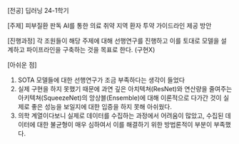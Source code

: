 [전공] 딥러닝 24-1학기
<br/>

[주제] 피부질환 판독 AI를 통한 의료 취약 지역 환자 투약 가이드라인 제공 방안
<br/>

[진행과정] 각 조원들이 해당 주제에 대해 선행연구를 진행하고 이를 토대로 모델을 설계하고 파이프라인을 구축하는 것을 목표로 한다. (구현X)
<br/>

[아쉬운 점]

1. SOTA 모델들에 대한 선행연구가 조금 부족하다는 생각이 들었다
2. 실제 구현을 하지 못했기 때문에 과연 깊은 아치텍쳐(ResNet)와 연산량을 줄여주는 아키텍쳐(SqueezeNet)의 앙상블(Ensemble)에 대해 이론적으로 다가간 것이 실제로 좋은 성능을 보일지에 대한 입증을 하지 못해 아쉬웠다.
3. 의학 계열이다보니 실제로 데이터를 수집하는 과정에서 어려움이 많았고, 수집된 데이터에 대한 불균형이 매우 심하여서 이를 해결하기 위한 방법론적이 부분이 부족했다.
